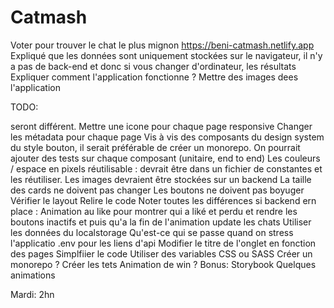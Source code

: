 # Catmash

Voter pour trouver le chat le plus mignon https://beni-catmash.netlify.app
Expliqué que les données sont uniquement stockées sur le navigateur, il n'y a pas de back-end et donc si vous changer d'ordinateur, les résultats
Expliquer comment l'application fonctionne ?
Mettre des images dees l'application

TODO:

seront différent.
Mettre une icone pour chaque page
responsive
Changer les métadata pour chaque page
Vis à vis des composants du design system du style bouton, il serait préférable de créer un monorepo.
On pourrait ajouter des tests sur chaque composant (unitaire, end to end)
Les couleurs / espace en pixels réutilisable : devrait être dans un fichier de constantes et les réutiliser.
Les images devraient être stockées sur un backend
La taille des cards ne doivent pas changer
Les boutons ne doivent pas boyuger
Vérifier le layout
Relire le code
Noter toutes les différences si backend ern place :
Animation au like pour montrer qui a liké et perdu et rendre les boutons inactifs et puis qu'a la fin de l'animation update les chats
Utiliser les données du localstorage
Qu'est-ce qui se passe quand on stress l'applicatio
.env pour les liens d'api
Modifier le titre de l'onglet en fonction des pages
Simplfiier le code
Utiliser des variables CSS ou SASS
Créer un monorepo ?
Créer les tets
Animation de win ?
Bonus: Storybook
Quelques animations

Mardi: 2hn
